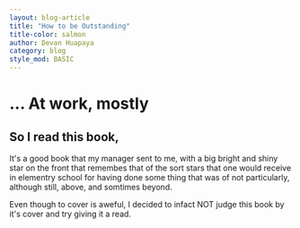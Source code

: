 ```yaml
---
layout: blog-article
title: "How to be Outstanding"
title-color: salmon
author: Devan Huapaya
category: blog
style_mod: BASIC
---
```


# ... At work, mostly

## So I read this book,


It's a good book that my manager sent to me, with a big bright
and shiny star on the front that remembes that of the sort stars
that one would receive in elementry school for having done
some thing that was of not particularly, although still, above,
and somtimes beyond.

Even though to cover is aweful, I decided to infact NOT judge this
book by it's cover and try giving it a read.
